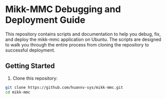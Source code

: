 # Mikk-MMC Debugging and Deployment Guide

This repository contains scripts and documentation to help you debug, fix, and deploy the mikk-mmc application on Ubuntu. The scripts are designed to walk you through the entire process from cloning the repository to successful deployment.

## Getting Started

1. Clone this repository:
```bash
git clone https://github.com/huannv-sys/mikk-mmc.git
cd mikk-mmc
